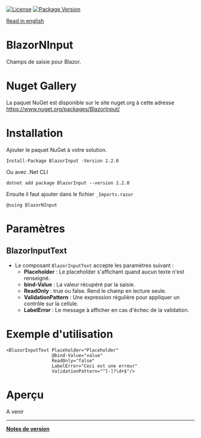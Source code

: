 [![License](https://img.shields.io/github/license/BlazorExtensions/Storage.svg?longCache=true&style=flat-square)](LICENSE)
[![Package Version](https://img.shields.io/badge/nuget-v2.0.0-blue.svg?longCache=true&style=flat-square)](https://www.nuget.org/packages/BlazorInput/)

[Read in english](BlazorNInput.en.md)

# BlazorNInput

Champs de saisie pour Blazor.

# Nuget Gallery
La paquet NuGet est disponible sur le site nuget.org à cette adresse https://www.nuget.org/packages/BlazorInput/

# Installation

Ajouter le paquet NuGet à votre solution. 
```
Install-Package BlazorInput -Version 2.2.0
```
Ou avec .Net CLI
```
dotnet add package BlazorInput --version 2.2.0
```

Ensuite il faut ajouter dans le fichier ```_Imports.razor```
```
@using BlazorNInput
```

# Paramètres  
## BlazorInputText
- Le composant ```BlazorInputText``` accepte les paramètres suivant :
    -	**Placeholder** : Le placeholder s'affichant quand aucun texte n'est renseigné.
    - **bind-Value** : La valeur récupéré par la saisie.
    - **ReadOnly** : true ou false. Rend le champ en lecture seule.
    - **ValidationPattern** : Une expression régulière pour appliquer un contrôle sur la cellule.
    - **LabelError** : Le message à afficher en cas d'échec de la validation.




# Exemple d'utilisation

```
<BlazorInputText Placeholder="Placeholder"
                 @bind-Value="value"
                 ReadOnly="false"
                 LabelError="Ceci est une erreur"
                 ValidationPattern="^[-]?\d+$"/>
```

# Aperçu
A venir
___
**[Notes de version](BlazorNInput_RELEASE_NOTE.md)** 


